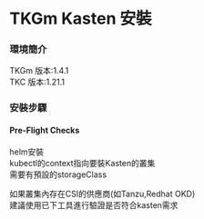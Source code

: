 # TKGm Kasten 安裝  

### 環境簡介  
TKGm 版本:1.4.1  
TKC  版本:1.21.1  


### 安裝步驟  

#### Pre-Flight Checks  

helm安裝  
kubectl的context指向要裝Kasten的叢集  
需要有預設的storageClass  

如果叢集內存在CSI的供應商(如Tanzu,Redhat OKD)  
建議使用已下工具進行驗證是否符合kasten需求  
